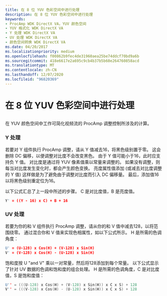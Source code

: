 ```yaml
---
title: 在 8 位 YUV 色彩空间中进行处理
description: 在 8 位 YUV 色彩空间中进行处理
keywords:
- ProcAmp WDK DirectX VA，YUV 颜色空间
- YUV 格式化 WDK DirectX VA
- Y 处理 WDK DirectX VA
- UV 处理 WDK DirectX VA
- 颜色空间转换 WDK DirectX VA
ms.date: 04/20/2017
ms.localizationpriority: medium
ms.openlocfilehash: f00862b9fec4de31960aea25be74ddcf70bd9a6b
ms.sourcegitcommit: 418e6617e2a695c9cb4b37b5b60e264760858acd
ms.translationtype: MT
ms.contentlocale: zh-CN
ms.lasthandoff: 12/07/2020
ms.locfileid: "96820369"
---
```

# <a name="processing-in-the-8-bit-yuv-color-space"></a>在 8 位 YUV 色彩空间中进行处理


## <span id="ddk_processing_in_the_8_bit_yuv_color_space_gg"></span><span id="DDK_PROCESSING_IN_THE_8_BIT_YUV_COLOR_SPACE_GG"></span>


在 YUV 颜色空间中工作可简化视频流的 ProcAmp 调整控制所涉及的计算。

### <a name="span-idy_processingspanspan-idy_processingspanspan-idy_processingspany-processing"></a><span id="Y_Processing"></span><span id="y_processing"></span><span id="Y_PROCESSING"></span>Y 处理

若要对 Y 组件执行 ProcAmp 调整，请从 Y 值减去16，将黑色级别置于零。 这会删除 DC 偏移，以便调整对比度不会改变黑色。 由于 Y 值可能小于16，此时应支持负 Y 值。 对比度是通过将 YUV 像素值乘以常量来调整的。 如果没有调整，则每当对比度发生变化时，都会产生颜色变换。 亮度属性值添加 (或减去对比度调整的 Y 值) 这样做是为了避免由于调整对比度而引入 DC 偏移量。 最后，添加值16以将黑色级别重定位为16。

以下公式汇总了上一段中所述的步骤。 C 是对比度值，B 是亮度值。

```cpp
Y' = ((Y - 16) x C) + B + 16
```

### <a name="span-iduv_processingspanspan-iduv_processingspanspan-iduv_processingspanuv-processing"></a><span id="UV_Processing"></span><span id="uv_processing"></span><span id="UV_PROCESSING"></span>UV 处理

若要为你的和 V 组件执行 ProcAmp 调整，请从你的和 V 值中减去128，以将范围绕零。 通过混合你和 V 值来实现色相属性，如以下公式所示。 H 是所需的色调角度：

```cpp
U' = (U-128) x Cos(H) + (V-128) x Sin(H)
V' = (V-128) x Cos(H) - (U-128) x Sin(H)
```

饱和度按 U "and V" 乘以一对常量，然后将128添加到每个常量。 以下公式显示了针对 UV 数据的色调和饱和度的组合处理。 H 是所需的色调角度，C 是对比度值，S 是饱和度值：

```cpp
U'' = (((U-128) x Cos(H) + (V-128) x Sin(H)) x C x S) + 128
V'' = (((V-128) x Cos(H) - (U-128) x Sin(H)) x C x S) + 128
```

 

 





